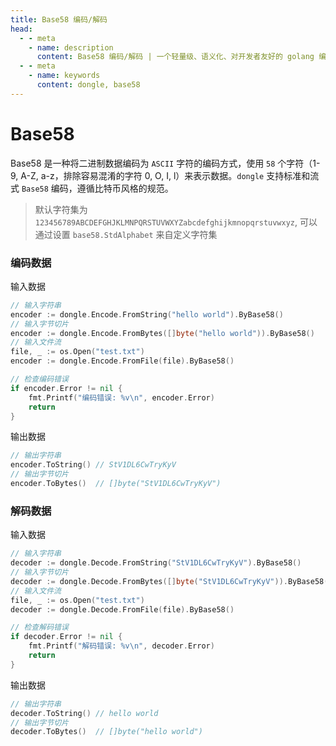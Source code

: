 ```yaml
---
title: Base58 编码/解码
head:
  - - meta
    - name: description
      content: Base58 编码/解码 | 一个轻量级、语义化、对开发者友好的 golang 编码&密码库
  - - meta
    - name: keywords
      content: dongle, base58
---
```


# Base58

Base58 是一种将二进制数据编码为 `ASCII` 字符的编码方式，使用 `58` 个字符（1-9, A-Z, a-z，排除容易混淆的字符 0, O, I, l）来表示数据。`dongle` 支持标准和流式 `Base58` 编码，遵循比特币风格的规范。

> 默认字符集为 `123456789ABCDEFGHJKLMNPQRSTUVWXYZabcdefghijkmnopqrstuvwxyz`,
> 可以通过设置 `base58.StdAlphabet` 来自定义字符集

### 编码数据
输入数据

```go
// 输入字符串
encoder := dongle.Encode.FromString("hello world").ByBase58()
// 输入字节切片
encoder := dongle.Encode.FromBytes([]byte("hello world")).ByBase58()
// 输入文件流
file, _ := os.Open("test.txt")
encoder := dongle.Encode.FromFile(file).ByBase58()

// 检查编码错误
if encoder.Error != nil {
	fmt.Printf("编码错误: %v\n", encoder.Error)
	return
}
```

输出数据

```go
// 输出字符串
encoder.ToString() // StV1DL6CwTryKyV
// 输出字节切片
encoder.ToBytes()  // []byte("StV1DL6CwTryKyV")
```

### 解码数据
输入数据

```go
// 输入字符串
decoder := dongle.Decode.FromString("StV1DL6CwTryKyV").ByBase58()
// 输入字节切片
decoder := dongle.Decode.FromBytes([]byte("StV1DL6CwTryKyV")).ByBase58()
// 输入文件流
file, _ := os.Open("test.txt")
decoder := dongle.Decode.FromFile(file).ByBase58()

// 检查解码错误
if decoder.Error != nil {
	fmt.Printf("解码错误: %v\n", decoder.Error)
	return
}
```

输出数据

```go
// 输出字符串
decoder.ToString() // hello world
// 输出字节切片
decoder.ToBytes()  // []byte("hello world")
```

 